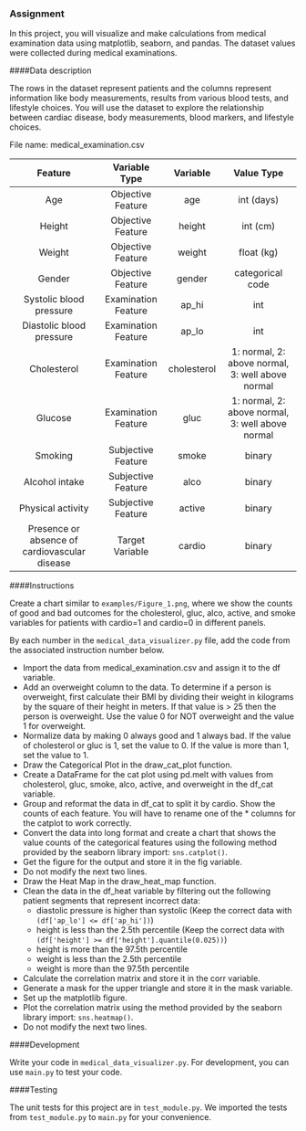 ### Assignment
In this project, you will visualize and make calculations from medical examination data using matplotlib, seaborn, and pandas. The dataset values were collected during medical examinations.

####Data description

The rows in the dataset represent patients and the columns represent information like body measurements, results from various blood tests, and lifestyle choices. You will use the dataset to explore the relationship between cardiac disease, body measurements, blood markers, and lifestyle choices.

File name: medical_examination.csv

| Feature | Variable Type | Variable      | Value Type |
|:-------:|:------------:|:-------------:|:----------:|
| Age | Objective Feature | age | int (days) |
| Height | Objective Feature | height | int (cm) |
| Weight | Objective Feature | weight | float (kg) |
| Gender | Objective Feature | gender | categorical code |
| Systolic blood pressure | Examination Feature | ap_hi | int |
| Diastolic blood pressure | Examination Feature | ap_lo | int |
| Cholesterol | Examination Feature | cholesterol | 1: normal, 2: above normal, 3: well above normal |
| Glucose | Examination Feature | gluc | 1: normal, 2: above normal, 3: well above normal |
| Smoking | Subjective Feature | smoke | binary |
| Alcohol intake | Subjective Feature | alco | binary |
| Physical activity | Subjective Feature | active | binary |
| Presence or absence of cardiovascular disease | Target Variable | cardio | binary |

####Instructions

Create a chart similar to `examples/Figure_1.png`, where we show the counts of good and bad outcomes for the cholesterol, gluc, alco, active, and smoke variables for patients with cardio=1 and cardio=0 in different panels.

By each number in the `medical_data_visualizer.py` file, add the code from the associated instruction number below.

* Import the data from medical_examination.csv and assign it to the df variable.
* Add an overweight column to the data. To determine if a person is overweight, first calculate their BMI by dividing their weight in kilograms by the square of their height in meters. If that value is > 25 then the person is overweight. Use the value 0 for NOT overweight and the value 1 for overweight.
* Normalize data by making 0 always good and 1 always bad. If the value of cholesterol or gluc is 1, set the value to 0. If the value is more than 1, set the value to 1.
* Draw the Categorical Plot in the draw_cat_plot function.
* Create a DataFrame for the cat plot using pd.melt with values from cholesterol, gluc, smoke, alco, active, and overweight in the df_cat variable.
* Group and reformat the data in df_cat to split it by cardio. Show the counts of each feature. You will have to rename one of the * columns for the catplot to work correctly.
* Convert the data into long format and create a chart that shows the value counts of the categorical features using the following method provided by the seaborn library import: `sns.catplot()`.
* Get the figure for the output and store it in the fig variable.
* Do not modify the next two lines.
* Draw the Heat Map in the draw_heat_map function.
* Clean the data in the df_heat variable by filtering out the following patient segments that represent incorrect data:
    - diastolic pressure is higher than systolic (Keep the correct data with `(df['ap_lo'] <= df['ap_hi'])`)
    - height is less than the 2.5th percentile (Keep the correct data with `(df['height'] >= df['height'].quantile(0.025))`)
    - height is more than the 97.5th percentile
    - weight is less than the 2.5th percentile
    - weight is more than the 97.5th percentile
* Calculate the correlation matrix and store it in the corr variable.
* Generate a mask for the upper triangle and store it in the mask variable.
* Set up the matplotlib figure.
* Plot the correlation matrix using the method provided by the seaborn library import: `sns.heatmap()`.
* Do not modify the next two lines.

####Development

Write your code in `medical_data_visualizer.py`. For development, you can use `main.py` to test your code.

####Testing

The unit tests for this project are in `test_module.py`. We imported the tests from `test_module.py` to `main.py` for your convenience.